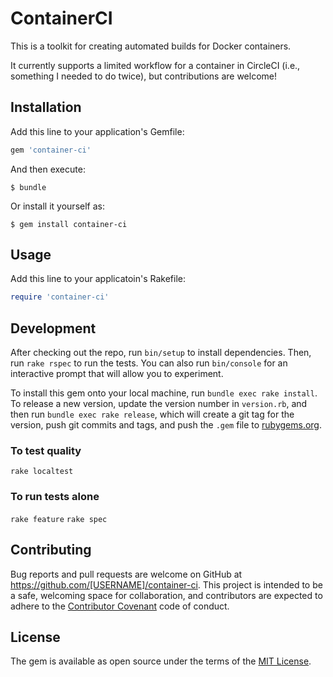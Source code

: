 # ContainerCI

This is a toolkit for creating automated builds for Docker containers.

It currently supports a limited workflow for a container in CircleCI
(i.e., something I needed to do twice),  but contributions are welcome!

## Installation

Add this line to your application's Gemfile:

```ruby
gem 'container-ci'
```

And then execute:

    $ bundle

Or install it yourself as:

    $ gem install container-ci

## Usage

Add this line to your applicatoin's Rakefile:

```ruby
require 'container-ci'
```

## Development

After checking out the repo, run `bin/setup` to install dependencies. Then, run `rake rspec` to run the tests. You can also run `bin/console` for an interactive prompt that will allow you to experiment.

To install this gem onto your local machine, run `bundle exec rake install`. To release a new version, update the version number in `version.rb`, and then run `bundle exec rake release`, which will create a git tag for the version, push git commits and tags, and push the `.gem` file to [rubygems.org](https://rubygems.org).

### To test quality
  ```rake localtest```

### To run tests alone
  ```rake feature```
  ```rake spec```

## Contributing

Bug reports and pull requests are welcome on GitHub at https://github.com/[USERNAME]/container-ci. This project is intended to be a safe, welcoming space for collaboration, and contributors are expected to adhere to the [Contributor Covenant](contributor-covenant.org) code of conduct.


## License

The gem is available as open source under the terms of the [MIT License](http://opensource.org/licenses/MIT).

